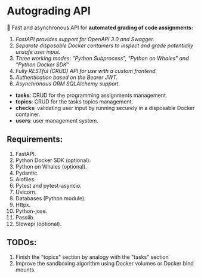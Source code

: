 # Autograding API
🚀 Fast and asynchronous API for **automated grading of code assignments:**
1. *FastAPI provides support for OpenAPI 3.0 and Swagger.*
2. *Separate disposable Docker containers to inspect and grade potentially unsafe user input.*
3. *Three working modes: "Python Subprocess", "Python on Whales" and "Python Docker SDK"*
4. *Fully RESTful (CRUD) API for use with a custom frontend.*
5. *Authentication based on the Bearer JWT.*
6. *Asynchronous ORM SQLAlchemy support.*
* **tasks**: CRUD for the programming assignments management.
* **topics**: CRUD for the tasks topics management.
* **checks**: validating user input by running securely in a disposable Docker container. 
* **users**: user management system.

## Requirements:
1. FastAPI.
2. Python Docker SDK (optional).
3. Python on Whales (optional).
4. Pydantic.
5. Aiofiles.
6. Pytest and pytest-asyncio.
7. Uvicorn.
8. Databases (Python module).
9. Httpx.
10. Python-jose.
11. Passlib.
12. Slowapi (optional).

## TODOs:
1. Finish the "topics" section by analogy with the "tasks" section
2. Improve the sandboxing algorithm using Docker volumes or Docker bind mounts.
